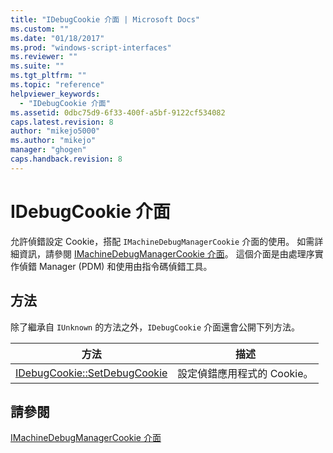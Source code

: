 ```yaml
---
title: "IDebugCookie 介面 | Microsoft Docs"
ms.custom: ""
ms.date: "01/18/2017"
ms.prod: "windows-script-interfaces"
ms.reviewer: ""
ms.suite: ""
ms.tgt_pltfrm: ""
ms.topic: "reference"
helpviewer_keywords: 
  - "IDebugCookie 介面"
ms.assetid: 0dbc75d9-6f33-400f-a5bf-9122cf534082
caps.latest.revision: 8
author: "mikejo5000"
ms.author: "mikejo"
manager: "ghogen"
caps.handback.revision: 8
---
```

# IDebugCookie 介面
允許偵錯設定 Cookie，搭配 `IMachineDebugManagerCookie` 介面的使用。  如需詳細資訊，請參閱 [IMachineDebugManagerCookie 介面](../../winscript/reference/imachinedebugmanagercookie-interface.md)。  這個介面是由處理序實作偵錯 Manager \(PDM\) 和使用由指令碼偵錯工具。  
  
## 方法  
 除了繼承自 `IUnknown` 的方法之外，`IDebugCookie` 介面還會公開下列方法。  
  
|方法|描述|  
|--------|--------|  
|[IDebugCookie::SetDebugCookie](../../winscript/reference/idebugcookie-setdebugcookie.md)|設定偵錯應用程式的 Cookie。|  
  
## 請參閱  
 [IMachineDebugManagerCookie 介面](../../winscript/reference/imachinedebugmanagercookie-interface.md)